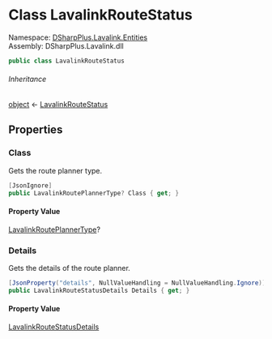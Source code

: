 # Class LavalinkRouteStatus

Namespace: [DSharpPlus.Lavalink.Entities](DSharpPlus.Lavalink.Entities.md)  
Assembly: DSharpPlus.Lavalink.dll

```csharp
public class LavalinkRouteStatus
```

###### Inheritance

[object](https://learn.microsoft.com/dotnet/api/system.object) ← 
[LavalinkRouteStatus](DSharpPlus.Lavalink.Entities.LavalinkRouteStatus.md)

## Properties

### <a id="DSharpPlus_Lavalink_Entities_LavalinkRouteStatus_Class"></a>Class

Gets the route planner type.

```csharp
[JsonIgnore]
public LavalinkRoutePlannerType? Class { get; }
```

#### Property Value

[LavalinkRoutePlannerType](DSharpPlus.Lavalink.LavalinkRoutePlannerType.md)?

### <a id="DSharpPlus_Lavalink_Entities_LavalinkRouteStatus_Details"></a>Details

Gets the details of the route planner.

```csharp
[JsonProperty("details", NullValueHandling = NullValueHandling.Ignore)]
public LavalinkRouteStatusDetails Details { get; }
```

#### Property Value

[LavalinkRouteStatusDetails](DSharpPlus.Lavalink.Entities.LavalinkRouteStatusDetails.md)

